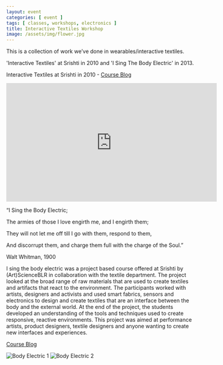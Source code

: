 ```yaml
---
layout: event
categories: [ event ]
tags: [ classes, workshops, electronics ]
title: Interactive Textiles Workshop
image: /assets/img/flower.jpg
---
```

This is a collection of work we’ve done in wearables/interactive textiles.

'Interactive Textiles' at Srishti in 2010 and 'I Sing The Body Electric' in 2013.

<!--more-->
Interactive Textiles at Srishti in 2010 - [Course Blog](http://itsrishti.tumblr.com)

<iframe width="560" height="315" src="https://www.youtube.com/embed/5Tt0xLZ7c-g" frameborder="0" allow="accelerometer; autoplay; encrypted-media; gyroscope; picture-in-picture" allowfullscreen></iframe>

“I Sing the Body Electric;

The armies of those I love engirth me, and I engirth them;

They will not let me off till I go with them, respond to them,

And discorrupt them, and charge them full with the charge of the Soul.”

Walt Whitman, 1900

I sing the body electric was a project based course offered at Srishti by (Art)ScienceBLR in collaboration with the textile department. The project looked at the broad range of raw materials that are used to create textiles and artifacts that react to the environment. The participants worked with artists, designers and activists and used smart fabrics, sensors and electronics to design and create textiles that are an interface between the body and the external world. At the end of the project, the students developed an understanding of the tools and techniques used to create responsive, reactive environments. This project was aimed at performance artists, product designers, textile designers and anyone wanting to create new interfaces and experiences.

[Course Blog](https://isingthebodyelectricblr.wordpress.com)

![Body Electric 1]({{site.baseurl}}/assets/img/I_sing1-1024x576.jpg)
![Body Electric 2]({{site.baseurl}}/assets/img/I_sing_2-682x1024.jpg)
